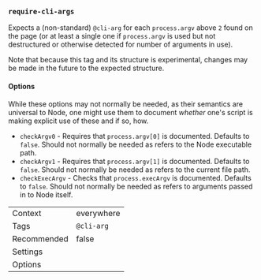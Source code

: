 ### `require-cli-args`

Expects a (non-standard) `@cli-arg` for each `process.argv` above `2` found on
the page (or at least a single one if `process.argv` is used but not
destructured or otherwise detected for number of arguments in use).

Note that because this tag and its structure is experimental, changes may be
made in the future to the expected structure.

#### Options

While these options may not normally be needed, as their semantics are
universal to Node, one might use them to document *whether* one's script is
making explicit use of these and if so, how.

- `checkArgv0` - Requires that `process.argv[0]` is documented. Defaults to
    `false`. Should not normally be needed as refers to the Node executable path.
- `checkArgv1` - Requires that `process.argv[1]` is documented. Defaults to
    `false`. Should not normally be needed as refers to the current file path.
- `checkExecArgv` - Checks that `process.execArgv` is documented. Defaults to
    `false`. Should not normally be needed as refers to arguments passed in to
    Node itself.

|||
|---|---|
|Context|everywhere|
|Tags|`@cli-arg`|
|Recommended|false|
|Settings||
|Options||

<!-- assertions requireCliArgs -->
